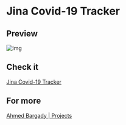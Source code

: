 # Jina Covid-19 Tracker

## Preview

![img](https://firebasestorage.googleapis.com/v0/b/portfoliov2-ba7d2.appspot.com/o/projects%2FWEB_DEVELOPMENT%2Fhttps%3A%2Fjina-covid-19.web.app?alt=media&token=886fe193-8e7f-4d3b-a9b9-e9eeaa110713)

## Check it

[Jina Covid-19 Tracker](https://jina-covid-19.web.app/)

## For more

[Ahmed Bargady | Projects](https://ahmedbaragdy.me/projects)
